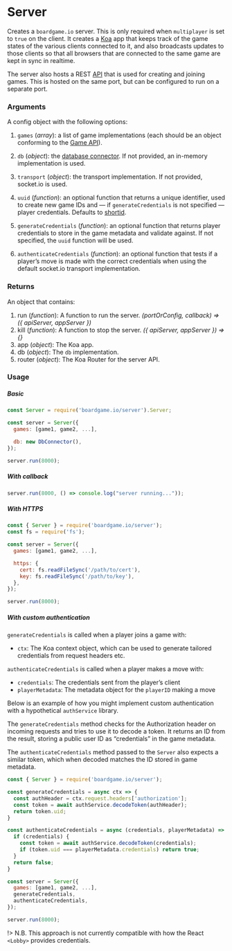 # Server

Creates a `boardgame.io` server. This is only required when
`multiplayer` is set to `true` on the client. It creates a
[Koa](http://koajs.com/) app that keeps track of the game
states of the various clients connected to it, and also
broadcasts updates to those clients so that all browsers
that are connected to the same game are kept in sync in
realtime.

The server also hosts a REST [API](https://boardgame.io/documentation/#/api/Lobby?id=server-side-api) that is used for creating
and joining games. This is hosted on the same port, but can
be configured to run on a separate port.

### Arguments

A config object with the following options:

1. `games` (_array_): a list of game implementations
   (each should be an object conforming to the [Game API](/api/Game.md)).

2. `db` (_object_): the [database connector](/storage).
   If not provided, an in-memory implementation is used.

3. `transport` (_object_): the transport implementation.
   If not provided, socket.io is used.

4. `uuid` (_function_): an optional function that returns a unique identifier, used to create new game IDs and — if `generateCredentials` is not specified — player credentials. Defaults to [shortid](https://www.npmjs.com/package/shortid).

5. `generateCredentials` (_function_): an optional function that returns player credentials to store in the game metadata and validate against. If not specified, the `uuid` function will be used.

6. `authenticateCredentials` (_function_): an optional function that tests if a player’s move is made with the correct credentials when using the default socket.io transport implementation.

### Returns

An object that contains:

1. run (_function_): A function to run the server.
   _(portOrConfig, callback) => ({ apiServer, appServer })_
2. kill (_function_): A function to stop the server.
   _({ apiServer, appServer }) => {}_
3. app (_object_): The Koa app.
4. db (_object_): The `db` implementation.
5. router (_object_): The Koa Router for the server API.

### Usage

##### Basic

```js
const Server = require('boardgame.io/server').Server;

const server = Server({
  games: [game1, game2, ...],

  db: new DbConnector(),
});

server.run(8000);
```

##### With callback

```js
server.run(8000, () => console.log("server running..."));
```

##### With HTTPS

```js
const { Server } = require('boardgame.io/server');
const fs = require('fs');

const server = Server({
  games: [game1, game2, ...],

  https: {
    cert: fs.readFileSync('/path/to/cert'),
    key: fs.readFileSync('/path/to/key'),
  },
});

server.run(8000);
```

##### With custom authentication

`generateCredentials` is called when a player joins a game with:

- `ctx`: The Koa context object, which can be used to generate tailored credentials from request headers etc.

`authenticateCredentials` is called when a player makes a move with:

  - `credentials`: The credentials sent from the player’s client
  - `playerMetadata`: The metadata object for the `playerID` making a move

Below is an example of how you might implement custom authentication with a hypothetical `authService` library.

The `generateCredentials` method checks for the Authorization header on incoming requests and tries to use it to decode a token. It returns an ID from the result, storing a public user ID as “credentials” in the game metadata.

The `authenticateCredentials` method passed to the `Server` also expects a similar token, which when decoded matches the ID stored in game metadata.


```js
const { Server } = require('boardgame.io/server');

const generateCredentials = async ctx => {
  const authHeader = ctx.request.headers['authorization'];
  const token = await authService.decodeToken(authHeader);
  return token.uid;
}

const authenticateCredentials = async (credentials, playerMetadata) => {
  if (credentials) {
    const token = await authService.decodeToken(credentials);
    if (token.uid === playerMetadata.credentials) return true;
  }
  return false;
}

const server = Server({
  games: [game1, game2, ...],
  generateCredentials,
  authenticateCredentials,
});

server.run(8000);
```

!> N.B. This approach is not currently compatible with how the React `<Lobby>` provides credentials.
